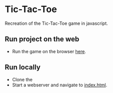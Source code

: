 # Tic-Tac-Toe

Recreation of the Tic-Tac-Toe game in javascript.

## Run project on the web
* Run the game on the browser [here](/index.html).

## Run locally
* Clone the
* Start a webserver and navigate to [index.html](/index.html).

